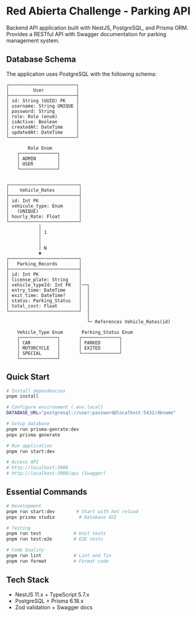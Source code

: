 # Red Abierta Challenge - Parking API

Backend API application built with NestJS, PostgreSQL, and Prisma ORM. Provides a RESTful API with Swagger documentation for parking management system.

## Database Schema

The application uses PostgreSQL with the following schema:

```
┌─────────────────────────┐
│         User            │
├─────────────────────────┤
│ id: String (UUID) PK    │
│ username: String UNIQUE │
│ password: String        │
│ role: Role (enum)       │
│ isActive: Boolean       │
│ createdAt: DateTime     │
│ updatedAt: DateTime     │
└─────────────────────────┘

        Role Enum
    ┌──────────────┐
    │ ADMIN        │
    │ USER         │
    └──────────────┘


┌──────────────────────────┐
│    Vehicle_Rates         │
├──────────────────────────┤
│ id: Int PK               │
│ vehicule_type: Enum      │
│   (UNIQUE)               │
│ hourly_Rate: Float       │
└──────────────────────────┘
            │
            │ 1
            │
            │
            │ N
            ▼
┌──────────────────────────┐
│   Parking_Records        │
├──────────────────────────┤
│ id: Int PK               │
│ license_plate: String    │
│ vehicle_typeId: Int FK   │──┐
│ entry_time: DateTime     │  │
│ exit_time: DateTime?     │  │
│ status: Parking_Status   │  │
│ total_cost: Float        │  │
└──────────────────────────┘  │
                              │
                              └─ References Vehicle_Rates(id)

    Vehicle_Type Enum       Parking_Status Enum
    ┌──────────────┐       ┌──────────────┐
    │ CAR          │       │ PARKED       │
    │ MOTORCYCLE   │       │ EXITED       │
    │ SPECIAL      │       └──────────────┘
    └──────────────┘
```

## Quick Start

```bash
# Install dependencies
pnpm install

# Configure environment (.env.local)
DATABASE_URL="postgresql://user:password@localhost:5432/dbname"

# Setup database
pnpm run prisma-genrate:dev
pnpx prisma generate

# Run application
pnpm run start:dev

# Access API
# http://localhost:3000
# http://localhost:3000/api (Swagger)
```

## Essential Commands

```bash
# Development
pnpm run start:dev        # Start with hot reload
pnpx prisma studio         # Database GUI

# Testing
pnpm run test            # Unit tests
pnpm run test:e2e        # E2E tests

# Code Quality
pnpm run lint            # Lint and fix
pnpm run format          # Format code
```

## Tech Stack

- NestJS 11.x + TypeScript 5.7.x
- PostgreSQL + Prisma 6.18.x
- Zod validation + Swagger docs
